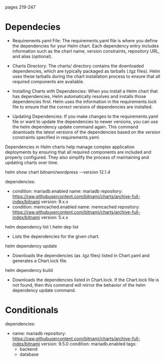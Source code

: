 pages 219-247

# Dependecies

- Requirements.yaml File:
The requirements.yaml file is where you define the dependencies for your Helm chart.
Each dependency entry includes information such as the chart name, version constraints, repository URL, and alias (optional).

- Charts Directory:
The charts/ directory contains the downloaded dependencies, which are typically packaged as tarballs (.tgz files).
Helm uses these tarballs during the chart installation process to ensure that all required components are available.

- Installing Charts with Dependencies:
When you install a Helm chart that has dependencies, Helm automatically resolves and installs those dependencies first.
Helm uses the information in the requirements.lock file to ensure that the correct versions of dependencies are installed.

- Updating Dependencies:
If you make changes to the requirements.yaml file or want to update the dependencies to newer versions, you can use the helm dependency update command again.
This command downloads the latest versions of the dependencies based on the version constraints specified in requirements.yaml.

Dependencies in Helm charts help manage complex application deployments by ensuring that all required components are included and properly configured. They also simplify the process of maintaining and updating charts over time.


helm show chart bitnami/wordpress --version 12.1.4

dependencies:
- condition: mariadb.enabled
name: mariadb
repository: https://raw.githubusercontent.com/bitnami/charts/archive-full-index/bitnami
version: 9.x.x
- condition: memcached.enabled
name: memcached
repository: https://raw.githubusercontent.com/bitnami/charts/archive-full-index/bitnami
version: 5.x.x

helm dependency list \ helm dep list
- Lists the dependencies for the given chart.

helm dependency update
- Downloads the dependencies (as .tgz files) listed in Chart.yaml and generates a Chart.lock file.

helm dependency build
- Downloads the dependencies listed in Chart.lock. If the
Chart.lock file is not found, then this command will
mirror the behavior of the helm dependency update
command.

# Conditionals

dependencies:
- name: mariadb
  repository: https://raw.githubusercontent.com/bitnami/charts/archive-full-index/bitnami
  version: 9.5.0
  condition: mariadb.enabled
  tags:
    - backend
    - database
